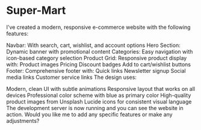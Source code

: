 # Super-Mart
I've created a modern, responsive e-commerce website with the following features:

Navbar: With search, cart, wishlist, and account options
Hero Section: Dynamic banner with promotional content
Categories: Easy navigation with icon-based category selection
Product Grid: Responsive product display with:
Product images
Pricing
Discount badges
Add to cart/wishlist buttons
Footer: Comprehensive footer with:
Quick links
Newsletter signup
Social media links
Customer service links
The design uses:

Modern, clean UI with subtle animations
Responsive layout that works on all devices
Professional color scheme with blue as primary color
High-quality product images from Unsplash
Lucide icons for consistent visual language
The development server is now running and you can see the website in action. Would you like me to add any specific features or make any adjustments?
